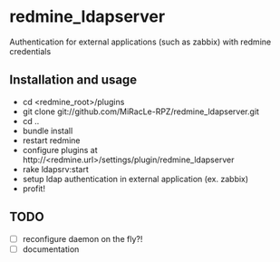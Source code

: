 redmine_ldapserver
==================

Authentication for external applications (such as zabbix) with redmine credentials

Installation and usage
-------------------------

* cd <redmine_root>/plugins
* git clone git://github.com/MiRacLe-RPZ/redmine_ldapserver.git
* cd ..
* bundle install
* restart redmine
* configure plugins at http://&lt;redmine.url&gt;/settings/plugin/redmine_ldapserver
* rake ldapsrv:start
* setup ldap authentication in external application (ex. zabbix)
* profit!

TODO
-------------------------

- [ ] reconfigure daemon on the fly?!
- [ ] documentation

